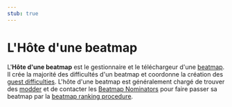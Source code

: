 ```yaml
---
stub: true
---
```


# L'Hôte d'une beatmap

L'**Hôte d'une beatmap** est le gestionnaire et le téléchargeur d'une [beatmap](/wiki/Beatmap). Il crée la majorité des difficultés d'un beatmap et coordonne la création des [guest difficulties](/wiki/Beatmap/Guest_difficulty). L'hôte d'une beatmap est généralement chargé de trouver des [modder](/wiki/Modding) et de contacter les [Beatmap Nominators](/wiki/People/The_Team/Beatmap_Nominators) pour faire passer sa beatmap par la [beatmap ranking procedure](/wiki/Beatmap_ranking_procedure).
